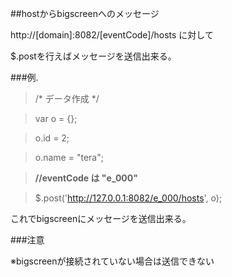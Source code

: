 ##hostからbigscreenへのメッセージ

http://[domain]:8082/[eventCode]/hosts に対して

$.postを行えばメッセージを送信出来る。

###例.
>/\* データ作成 \*/

>var o = {};

>o.id	= 	2;

>o.name 	= 	"tera";

>**//eventCode は "e_000"**

>$.post('http://127.0.0.1:8082/e_000/hosts', o);

これでbigscreenにメッセージを送信出来る。

###注意

※bigscreenが接続されていない場合は送信できない
